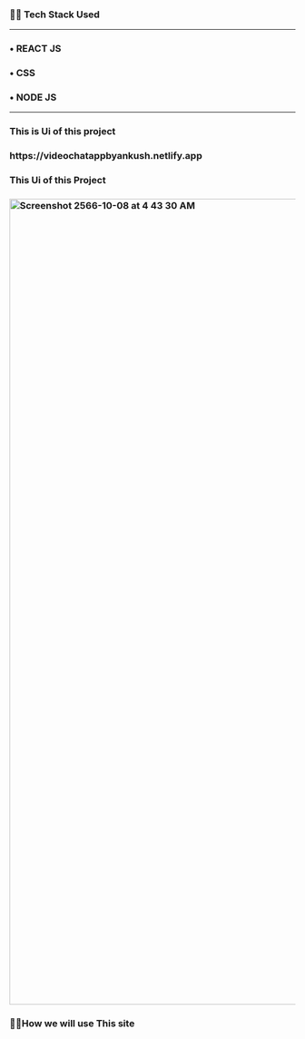 <h3>👨‍💻 Tech Stack Used</h3>
<hr>
<h3>&#x2022; REACT JS</h3>
<h3>&#x2022; CSS</h3>
<h3>&#x2022; NODE JS</h3>


<hr>
<h3> This is Ui of this project<h3/>
<p target="_blank">https://videochatappbyankush.netlify.app <p/>

<h3> This Ui of this Project<h3/>
  
  <img width="1421" alt="Screenshot 2566-10-08 at 4 43 30 AM" src="https://github.com/ankush2093/VideochatServer/assets/84925305/0f25286c-cb05-4845-8b85-1645127dc036">

<h3>👨‍💻How we will use This site</h3>

